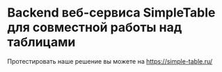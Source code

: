 # Backend веб-сервиса SimpleTable для совместной работы над таблицами

Протестировать наше решение вы можете на https://simple-table.ru/

